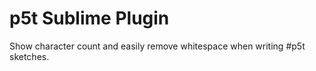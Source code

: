 # p5t Sublime Plugin
Show character count and easily remove whitespace when writing #p5t sketches. 
